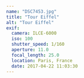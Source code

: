 ```yaml
---
name: "DSC7453.jpg"
title: "Tour Eiffel"
alt: "Tour Eiffel"
exif:
  camera: ILCE-6000
  iso: 100
  shutter_speed: 1/160
  aperture: 11.0
  focal_length: 25.0
  location: Paris, France
  date: 2017-04-22 11:03:30
---
```

